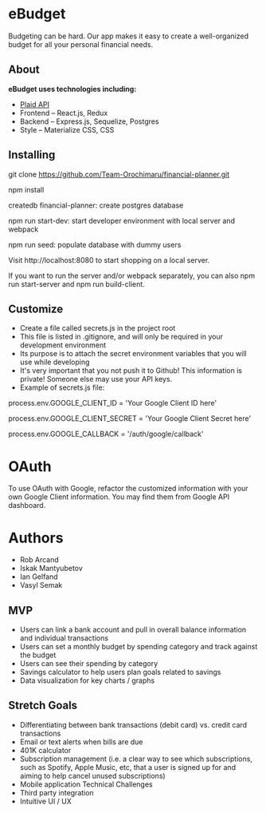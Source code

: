 # eBudget

Budgeting can be hard. Our app makes it easy to create a well-organized budget for all your personal financial needs.

## About

**eBudget uses technologies including:**
* [Plaid API](https://plaid.com/docs/)
* Frontend – React.js, Redux
* Backend – Express.js, Sequelize, Postgres
* Style – Materialize CSS, CSS

## Installing

git clone https://github.com/Team-Orochimaru/financial-planner.git

npm install

createdb financial-planner: create postgres database

npm run start-dev: start developer environment with local server and webpack

npm run seed: populate database with dummy users

Visit http://localhost:8080 to start shopping on a local server.

If you want to run the server and/or webpack separately, you can also npm run start-server and npm run build-client.

## Customize

* Create a file called secrets.js in the project root
* This file is listed in .gitignore, and will only be required in your development environment
* Its purpose is to attach the secret environment variables that you will use while developing
* It's very important that you not push it to Github! This information is private! Someone else may use your API keys.
* Example of secrets.js file:

process.env.GOOGLE_CLIENT_ID = 'Your Google Client ID here'

process.env.GOOGLE_CLIENT_SECRET = 'Your Google Client Secret here'

process.env.GOOGLE_CALLBACK = '/auth/google/callback'

# OAuth

To use OAuth with Google, refactor the customized information with your own Google Client information. You may find them from Google API dashboard.

# Authors

* Rob Arcand
* Iskak Mantyubetov
* Ian Gelfand
* Vasyl Semak

## MVP

* Users can link a bank account and pull in overall balance information and individual transactions
* Users can set a monthly budget by spending category and track against the budget
* Users can see their spending by category
* Savings calculator to help users plan goals related to savings
* Data visualization for key charts / graphs

## Stretch Goals

* Differentiating between bank transactions (debit card) vs. credit card transactions
* Email or text alerts when bills are due
* 401K calculator
* Subscription management (i.e. a clear way to see which subscriptions, such as Spotify, Apple Music, etc, that a user is signed up for and aiming to help cancel unused subscriptions)
* Mobile application
  Technical Challenges
* Third party integration
* Intuitive UI / UX
